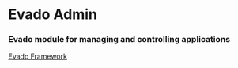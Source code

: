 # Evado Admin

### Evado module for managing and controlling applications

[Evado Framework](https://github.com/mkhorin/evado)